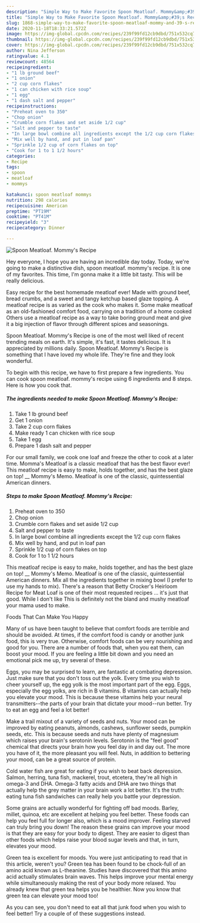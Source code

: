 ```yaml
---
description: "Simple Way to Make Favorite Spoon Meatloaf. Mommy&amp;#39;s Recipe"
title: "Simple Way to Make Favorite Spoon Meatloaf. Mommy&amp;#39;s Recipe"
slug: 1868-simple-way-to-make-favorite-spoon-meatloaf-mommy-and-39-s-recipe
date: 2020-11-18T18:33:21.572Z
image: https://img-global.cpcdn.com/recipes/239f99fd12cb9dbd/751x532cq70/spoon-meatloaf-mommys-recipe-recipe-main-photo.jpg
thumbnail: https://img-global.cpcdn.com/recipes/239f99fd12cb9dbd/751x532cq70/spoon-meatloaf-mommys-recipe-recipe-main-photo.jpg
cover: https://img-global.cpcdn.com/recipes/239f99fd12cb9dbd/751x532cq70/spoon-meatloaf-mommys-recipe-recipe-main-photo.jpg
author: Nina Jefferson
ratingvalue: 4.1
reviewcount: 48564
recipeingredient:
- "1 lb ground beef"
- "1 onion"
- "2 cup corn flakes"
- "1 can chicken with rice soup"
- "1 egg"
- "1 dash salt and pepper"
recipeinstructions:
- "Preheat oven to 350"
- "Chop onion"
- "Crumble corn flakes and set aside 1/2 cup"
- "Salt and pepper to taste"
- "In large bowl combine all ingredients except the 1/2 cup corn flakes"
- "Mix well by hand, and put in loaf pan"
- "Sprinkle 1/2 cup of corn flakes on top"
- "Cook for 1 to 1 1/2 hours"
categories:
- Recipe
tags:
- spoon
- meatloaf
- mommys

katakunci: spoon meatloaf mommys 
nutrition: 298 calories
recipecuisine: American
preptime: "PT19M"
cooktime: "PT41M"
recipeyield: "3"
recipecategory: Dinner

---
```



![Spoon Meatloaf. Mommy&#39;s Recipe](https://img-global.cpcdn.com/recipes/239f99fd12cb9dbd/751x532cq70/spoon-meatloaf-mommys-recipe-recipe-main-photo.jpg)

Hey everyone, I hope you are having an incredible day today. Today, we're going to make a distinctive dish, spoon meatloaf. mommy&#39;s recipe. It is one of my favorites. This time, I'm gonna make it a little bit tasty. This will be really delicious.

Easy recipe for the best homemade meatloaf ever! Made with ground beef, bread crumbs, and a sweet and tangy ketchup based glaze topping. A meatloaf recipe is as varied as the cook who makes it. Some make meatloaf as an old-fashioned comfort food, carrying on a tradition of a home cooked Others use a meatloaf recipe as a way to take boring ground meat and give it a big injection of flavor through different spices and seasonings.

Spoon Meatloaf. Mommy&#39;s Recipe is one of the most well liked of recent trending meals on earth. It's simple, it's fast, it tastes delicious. It is appreciated by millions daily. Spoon Meatloaf. Mommy&#39;s Recipe is something that I have loved my whole life. They're fine and they look wonderful.


To begin with this recipe, we have to first prepare a few ingredients. You can cook spoon meatloaf. mommy&#39;s recipe using 6 ingredients and 8 steps. Here is how you cook that.

<!--inarticleads1-->

##### The ingredients needed to make Spoon Meatloaf. Mommy&#39;s Recipe:

1. Take 1 lb ground beef
1. Get 1 onion
1. Take 2 cup corn flakes
1. Make ready 1 can chicken with rice soup
1. Take 1 egg
1. Prepare 1 dash salt and pepper


For our small family, we cook one loaf and freeze the other to cook at a later time. Momma&#39;s Meatloaf is a classic meatloaf that has the best flavor ever! This meatloaf recipe is easy to make, holds together, and has the best glaze on top! __ Mommy&#39;s Memo. Meatloaf is one of the classic, quintessential American dinners. 

<!--inarticleads2-->

##### Steps to make Spoon Meatloaf. Mommy&#39;s Recipe:

1. Preheat oven to 350
1. Chop onion
1. Crumble corn flakes and set aside 1/2 cup
1. Salt and pepper to taste
1. In large bowl combine all ingredients except the 1/2 cup corn flakes
1. Mix well by hand, and put in loaf pan
1. Sprinkle 1/2 cup of corn flakes on top
1. Cook for 1 to 1 1/2 hours


This meatloaf recipe is easy to make, holds together, and has the best glaze on top! __ Mommy&#39;s Memo. Meatloaf is one of the classic, quintessential American dinners. Mix all the ingredients together in mixing bowl (I prefer to use my hands to mix). There&#39;s a reason that Betty Crocker&#39;s Heirloom Recipe for Meat Loaf is one of their most requested recipes … it&#39;s just that good. While I don&#39;t like This is definitely not the bland and mushy meatloaf your mama used to make. 

Foods That Can Make You Happy


Many of us have been taught to believe that comfort foods are terrible and should be avoided. At times, if the comfort food is candy or another junk food, this is very true. Otherwise, comfort foods can be very nourishing and good for you. There are a number of foods that, when you eat them, can boost your mood. If you are feeling a little bit down and you need an emotional pick me up, try several of these.

Eggs, you may be surprised to learn, are fantastic at combating depression. Just make sure that you don't toss out the yolk. Every time you wish to cheer yourself up, the egg yolk is the most important part of the egg. Eggs, especially the egg yolks, are rich in B vitamins. B vitamins can actually help you elevate your mood. This is because these vitamins help your neural transmitters--the parts of your brain that dictate your mood--run better. Try to eat an egg and feel a lot better!

Make a trail mixout of a variety of seeds and nuts. Your mood can be improved by eating peanuts, almonds, cashews, sunflower seeds, pumpkin seeds, etc. This is because seeds and nuts have plenty of magnesium which raises your brain's serotonin levels. Serotonin is the "feel good" chemical that directs your brain how you feel day in and day out. The more you have of it, the more pleasant you will feel. Nuts, in addition to bettering your mood, can be a great source of protein.

Cold water fish are great for eating if you wish to beat back depression. Salmon, herring, tuna fish, mackerel, trout, etcetera, they're all high in omega-3 and DHA. Omega-3 fatty acids and DHA are two things that actually help the grey matter in your brain work a lot better. It's the truth: eating tuna fish sandwiches can really help you battle your depression. 

Some grains are actually wonderful for fighting off bad moods. Barley, millet, quinoa, etc are excellent at helping you feel better. These foods can help you feel full for longer also, which is a mood improver. Feeling starved can truly bring you down! The reason these grains can improve your mood is that they are easy for your body to digest. They are easier to digest than other foods which helps raise your blood sugar levels and that, in turn, elevates your mood.

Green tea is excellent for moods. You were just anticipating to read that in this article, weren't you? Green tea has been found to be chock-full of an amino acid known as L-theanine. Studies have discovered that this amino acid actually stimulates brain waves. This helps improve your mental energy while simultaneously making the rest of your body more relaxed. You already knew that green tea helps you be healthier. Now you know that green tea can elevate your mood too!

As you can see, you don't need to eat all that junk food when you wish to feel better! Try  a  couple of  of  these  suggestions  instead.

